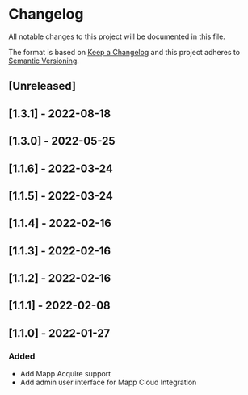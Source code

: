 # Changelog

All notable changes to this project will be documented in this file.

The format is based on [Keep a Changelog](http://keepachangelog.com/en/1.0.0/)
and this project adheres to [Semantic Versioning](http://semver.org/spec/v2.0.0.html).

## [Unreleased]

## [1.3.1] - 2022-08-18

## [1.3.0] - 2022-05-25

## [1.1.6] - 2022-03-24

## [1.1.5] - 2022-03-24

## [1.1.4] - 2022-02-16

## [1.1.3] - 2022-02-16

## [1.1.2] - 2022-02-16

## [1.1.1] - 2022-02-08

## [1.1.0] - 2022-01-27

### Added

- Add Mapp Acquire support
- Add admin user interface for Mapp Cloud Integration
